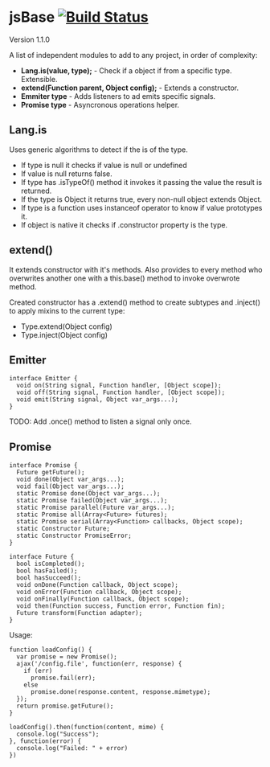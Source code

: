 # jsBase [![Build Status](https://travis-ci.org/amatiasq/jsbase.png)](https://travis-ci.org/amatiasq/jsbase)
Version 1.1.0

A list of independent modules to add to any project, in order of complexity:

 * **Lang.is(value, type);** - Check if a object if from a specific type. Extensible.
 * **extend(Function parent, Object config);** - Extends a constructor.
 * **Emmiter type** - Adds listeners to ad emits specific signals.
 * **Promise type** - Asyncronous operations helper.

## Lang.is

Uses generic algorithms to detect if the is of the type.
  * If type is null it checks if value is null or undefined
  * If value is null returns false.
  * If type has .isTypeOf() method it invokes it passing the value the result is returned.
  * If the type is Object it returns true, every non-null object extends Object.
  * If type is a function uses instanceof operator to know if value prototypes it.
  * If object is native it checks if .constructor property is the type.

## extend()

It extends constructor with it's methods.
Also provides to every method who overwrites another one with a this.base() method to invoke overwrote method.

Created constructor has a .extend() method to create subtypes and .inject() to apply mixins to the current type:
  * Type.extend(Object config)
  * Type.inject(Object config)

## Emitter

    interface Emitter {
      void on(String signal, Function handler, [Object scope]);
      void off(String signal, Function handler, [Object scope]);
      void emit(String signal, Object var_args...);
    }

TODO: Add .once() method to listen a signal only once.

## Promise

    interface Promise {
      Future getFuture();
      void done(Object var_args...);
      void fail(Object var_args...);
      static Promise done(Object var_args...);
      static Promise failed(Object var_args...);
      static Promise parallel(Future var_args...);
      static Promise all(Array<Future> futures);
      static Promise serial(Array<Function> callbacks, Object scope);
      static Constructor Future;
      static Constructor PromiseError;
    }

    interface Future {
      bool isCompleted();
      bool hasFailed();
      bool hasSucceed();
      void onDone(Function callback, Object scope);
      void onError(Function callback, Object scope);
      void onFinally(Function callback, Object scope);
      void then(Function success, Function error, Function fin);
      Future transform(Function adapter);
    }

Usage:

    function loadConfig() {
      var promise = new Promise();
      ajax('/config.file', function(err, response) {
        if (err)
          promise.fail(err);
        else
          promise.done(response.content, response.mimetype);
      });
      return promise.getFuture();
    }

    loadConfig().then(function(content, mime) {
      console.log("Success");
    }, function(error) {
      console.log("Failed: " + error)
    })
